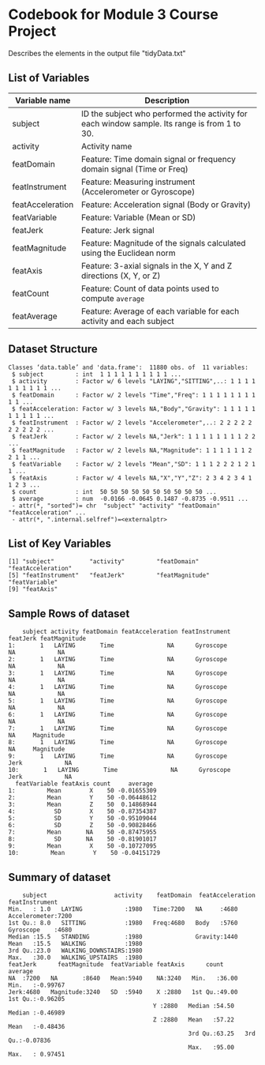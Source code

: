 # Codebook for Module 3 Course Project

Describes the elements in the output file "tidyData.txt"

## List of Variables

Variable name    | Description
-----------------|------------
subject          | ID the subject who performed the activity for each window sample. Its range is from 1 to 30.
activity         | Activity name
featDomain       | Feature: Time domain signal or frequency domain signal (Time or Freq)
featInstrument   | Feature: Measuring instrument (Accelerometer or Gyroscope)
featAcceleration | Feature: Acceleration signal (Body or Gravity)
featVariable     | Feature: Variable (Mean or SD)
featJerk         | Feature: Jerk signal
featMagnitude    | Feature: Magnitude of the signals calculated using the Euclidean norm
featAxis         | Feature: 3-axial signals in the X, Y and Z directions (X, Y, or Z)
featCount        | Feature: Count of data points used to compute `average`
featAverage      | Feature: Average of each variable for each activity and each subject

## Dataset Structure
```{r}
Classes ‘data.table’ and 'data.frame':	11880 obs. of  11 variables:
 $ subject         : int  1 1 1 1 1 1 1 1 1 1 ...
 $ activity        : Factor w/ 6 levels "LAYING","SITTING",..: 1 1 1 1 1 1 1 1 1 1 ...
 $ featDomain      : Factor w/ 2 levels "Time","Freq": 1 1 1 1 1 1 1 1 1 1 ...
 $ featAcceleration: Factor w/ 3 levels NA,"Body","Gravity": 1 1 1 1 1 1 1 1 1 1 ...
 $ featInstrument  : Factor w/ 2 levels "Accelerometer",..: 2 2 2 2 2 2 2 2 2 2 ...
 $ featJerk        : Factor w/ 2 levels NA,"Jerk": 1 1 1 1 1 1 1 1 2 2 ...
 $ featMagnitude   : Factor w/ 2 levels NA,"Magnitude": 1 1 1 1 1 1 2 2 1 1 ...
 $ featVariable    : Factor w/ 2 levels "Mean","SD": 1 1 1 2 2 2 1 2 1 1 ...
 $ featAxis        : Factor w/ 4 levels NA,"X","Y","Z": 2 3 4 2 3 4 1 1 2 3 ...
 $ count           : int  50 50 50 50 50 50 50 50 50 50 ...
 $ average         : num  -0.0166 -0.0645 0.1487 -0.8735 -0.9511 ...
 - attr(*, "sorted")= chr  "subject" "activity" "featDomain" "featAcceleration" ...
 - attr(*, ".internal.selfref")=<externalptr> 
 ```
 
## List of Key Variables
  ```{r}
[1] "subject"          "activity"         "featDomain"       "featAcceleration"
[5] "featInstrument"   "featJerk"         "featMagnitude"    "featVariable"    
[9] "featAxis" 
 ```
 
## Sample Rows of dataset
  ```{r}
      subject activity featDomain featAcceleration featInstrument featJerk featMagnitude
 1:       1   LAYING       Time               NA      Gyroscope       NA            NA
 2:       1   LAYING       Time               NA      Gyroscope       NA            NA
 3:       1   LAYING       Time               NA      Gyroscope       NA            NA
 4:       1   LAYING       Time               NA      Gyroscope       NA            NA
 5:       1   LAYING       Time               NA      Gyroscope       NA            NA
 6:       1   LAYING       Time               NA      Gyroscope       NA            NA
 7:       1   LAYING       Time               NA      Gyroscope       NA     Magnitude
 8:       1   LAYING       Time               NA      Gyroscope       NA     Magnitude
 9:       1   LAYING       Time               NA      Gyroscope     Jerk            NA
10:       1   LAYING       Time               NA      Gyroscope     Jerk            NA
    featVariable featAxis count     average
 1:         Mean        X    50 -0.01655309
 2:         Mean        Y    50 -0.06448612
 3:         Mean        Z    50  0.14868944
 4:           SD        X    50 -0.87354387
 5:           SD        Y    50 -0.95109044
 6:           SD        Z    50 -0.90828466
 7:         Mean       NA    50 -0.87475955
 8:           SD       NA    50 -0.81901017
 9:         Mean        X    50 -0.10727095
10:         Mean        Y    50 -0.04151729
 ```
 
## Summary of dataset
 
  ```{r}
      subject                   activity    featDomain  featAcceleration       featInstrument
 Min.   : 1.0   LAYING            :1980   Time:7200   NA     :4680     Accelerometer:7200  
 1st Qu.: 8.0   SITTING           :1980   Freq:4680   Body   :5760     Gyroscope    :4680  
 Median :15.5   STANDING          :1980               Gravity:1440                         
 Mean   :15.5   WALKING           :1980                                                    
 3rd Qu.:23.0   WALKING_DOWNSTAIRS:1980                                                    
 Max.   :30.0   WALKING_UPSTAIRS  :1980                                                    
 featJerk      featMagnitude  featVariable featAxis      count          average        
 NA  :7200   NA       :8640   Mean:5940    NA:3240   Min.   :36.00   Min.   :-0.99767  
 Jerk:4680   Magnitude:3240   SD  :5940    X :2880   1st Qu.:49.00   1st Qu.:-0.96205  
                                           Y :2880   Median :54.50   Median :-0.46989  
                                           Z :2880   Mean   :57.22   Mean   :-0.48436  
                                                     3rd Qu.:63.25   3rd Qu.:-0.07836  
                                                     Max.   :95.00   Max.   : 0.97451  
 ```
